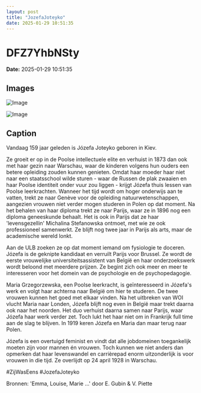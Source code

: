 ```yaml
---
layout: post
title: "JozefaJoteyko"
date: 2025-01-29 10:51:35
---
```


# DFZ7YhbNSty

**Date:** 2025-01-29 10:51:35

## Images

![Image](/zij.was.eens/images/DFZ7YhbNSty_0.webp)

![Image](/zij.was.eens/images/DFZ7YhbNSty_1.webp)

## Caption

Vandaag 159 jaar geleden is Józefa Joteyko geboren in Kiev.

Ze groeit er op in de Poolse intellectuele elite en verhuist in 1873 dan ook met haar gezin naar Warschau, waar de kinderen volgens hun ouders een betere opleiding zouden kunnen genieten. Omdat haar moeder haar niet naar een staatsschool wilde sturen - waar de Russen de plak zwaaien en haar Poolse identiteit onder vuur zou liggen - krijgt Józefa thuis lessen van Poolse leerkrachten. Wanneer het tijd wordt om hoger onderwijs aan te vatten, trekt ze naar Genève voor de opleiding natuurwetenschappen, aangezien vrouwen niet verder mogen studeren in Polen op dat moment. Na het behalen van haar diploma trekt ze naar Parijs, waar ze in 1896 nog een diploma geneeskunde behaalt. Het is ook in Parijs dat ze haar 'levensgezellin' Michalina Stefanowska ontmoet, met wie ze ook professioneel samenwerkt. Ze blijft nog twee jaar in Parijs als arts, maar de academische wereld lonkt. 

Aan de ULB zoeken ze op dat moment iemand om fysiologie te doceren. Józefa is de geknipte kandidaat en verruilt Parijs voor Brussel. Ze wordt de eerste vrouwelijke universiteitsassistent van België en haar onderzoekswerk wordt beloond met meerdere prijzen. Ze begint zich ook meer en meer te interesseren voor het domein van de psychologie en de psychopedagogie.

Maria Grzegorzewska, een Poolse leerkracht, is geïnteresseerd in Józefa's werk en volgt haar achterna naar België om hier te studeren. De twee vrouwen kunnen het goed met elkaar vinden. Na het uitbreken van WOI vlucht Maria naar Londen, Józefa blijft nog even in België maar trekt daarna ook naar het noorden. Het duo verhuist daarna samen naar Parijs, waar Józefa haar werk verder zet. Toch lukt het haar niet om in Frankrijk full time aan de slag te blijven. In 1919 keren Józefa en Maria dan maar terug naar Polen. 

Józefa is een overtuigd feminist en vindt dat alle jobdomeinen toegankelijk moeten zijn voor mannen én vrouwen. Toch kunnen we niet anders dan opmerken dat haar levenswandel en carrièrepad enorm uitzonderlijk is voor vrouwen in die tijd. Ze overlijdt op 24 april 1928 in Warschau. 

#ZijWasEens #JozefaJoteyko

Bronnen: 'Emma, Louise, Marie ...' door E. Gubin & V. Piette

